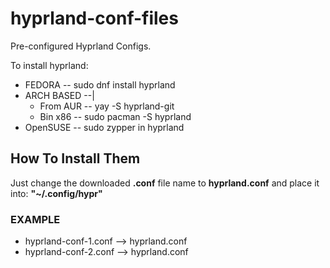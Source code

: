 # hyprland-conf-files
Pre-configured Hyprland Configs.

To install hyprland:
- FEDORA -- sudo dnf install hyprland
- ARCH BASED --|
   - From AUR -- yay -S hyprland-git
   - Bin x86 -- sudo pacman -S hyprland
- OpenSUSE -- sudo zypper in hyprland

## How To Install Them ##
Just change the downloaded __.conf__ file name to __hyprland.conf__ and place it into:
__"~/.config/hypr"__

### EXAMPLE ###
- hyprland-conf-1.conf --> hyprland.conf
- hyprland-conf-2.conf --> hyprland.conf
